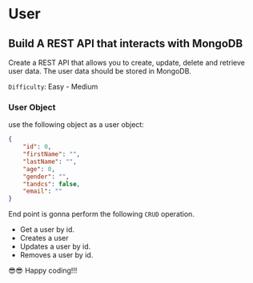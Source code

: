 # User

## Build A REST API that interacts with MongoDB

Create a REST API that allows you to create, update, delete and retrieve user data. The user data should be stored in MongoDB.

`Difficulty`: Easy - Medium

### User Object

use the following object as a user object:

```JSON
{
    "id": 0,
    "firstName": "",
    "lastName": "",
    "age": 0,
    "gender": "",
    "tandcs": false,
    "email": ""
}
```

End point is gonna perform the following `CRUD` operation.

- Get a user by id.
- Creates a user
- Updates a user by id.
- Removes a user by id.

😎😎 Happy coding!!!
